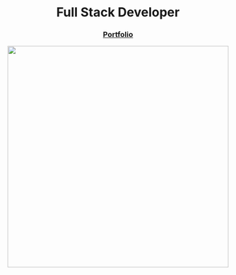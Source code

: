 <h1 align="center">Full Stack Developer</h1>



<h3 align="center"><a href="https://portfolio-ten-olive-79.vercel.app/" target="_blank">Portfolio</a></h3>






<a href="https://portfolio-ten-olive-79.vercel.app/" target="_blank">
    <div align="center"> 
        <img src="https://user-images.githubusercontent.com/101531161/227614578-10068589-d2c4-4a73-9586-33a8b4242a71.gif" width="500px"/>
        <div/>
</a>

</br>
